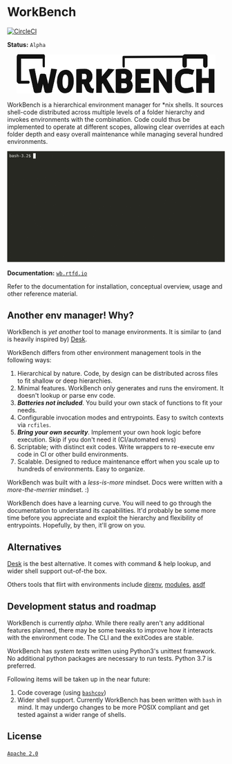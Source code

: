 # WorkBench

[![CircleCI](https://circleci.com/gh/pshirali/workbench.svg?style=shield)](https://circleci.com/gh/pshirali/workbench)

**Status:** `Alpha`

<p align="center">
  <img width="460" src="https://github.com/pshirali/workbench/blob/master/docs/source/_static/logo-black.png">
</p>

WorkBench is a hierarchical environment manager for \*nix shells. It sources
shell-code distributed across multiple levels of a folder hierarchy and
invokes environments with the combination. Code could thus be implemented
to operate at different scopes, allowing clear overrides at each folder depth
and easy overall maintenance while managing several hundred environments.


![Demo Screencast](asciinema/intro.gif)


**Documentation:** [`wb.rtfd.io`](https://wb.rtfd.io)

Refer to the documentation for installation, conceptual overview,
usage and other reference material.

## Another env manager! Why?

WorkBench is _yet another_ tool to manage environments. It is similar to (and is heavily inspired by)
[Desk](https://github.com/jamesob/desk).

WorkBench differs from other environment management tools in the following ways:

1. Hierarchical by nature. Code, by design can be distributed across files to fit shallow or deep hierarchies.
1. Minimal features. WorkBench only generates and runs the enviroment. It doesn't lookup or parse env code.
1. **_Batteries not included_**. You build your own stack of functions to fit your needs.
1. Configurable invocation modes and entrypoints. Easy to switch contexts via `rcfiles`.
1. **_Bring your own security_**. Implement your own hook logic before execution. Skip if you don't need it (CI/automated envs)
1. Scriptable; with distinct exit codes. Write wrappers to re-execute env code in CI or other build environments.
1. Scalable. Designed to reduce maintenance effort when you scale up to hundreds of environments. Easy to organize.

WorkBench was built with a _less-is-more_ mindset. Docs were written with a _more-the-merrier_ mindset. :)

WorkBench does have a learning curve. You will need to go through the documentation to understand its capabilities.
It'd probably be some more time before you appreciate and exploit the hierarchy and flexibility of entrypoints.
Hopefully, by then, it'll grow on you.


## Alternatives

[Desk](https://github.com/jamesob/desk) is the best alternative. It comes with command & help lookup, and wider shell support out-of-the box.

Others tools that flirt with environments include [direnv](https://github.com/direnv/direnv), [modules](http://modules.sourceforge.net/), [asdf](https://github.com/asdf-vm/asdf)


## Development status and roadmap

WorkBench is currently _alpha_. While there really aren't any additional features planned, there may be some tweaks to improve how it interacts
with the environment code. The CLI and the exitCodes are stable.

WorkBench has _system tests_ written using Python3's unittest framework.
No additional python packages are necessary to run tests. Python 3.7 is preferred.

Following items will be taken up in the near future:

1. Code coverage (using [`bashcov`](https://github.com/infertux/bashcov))
1. Wider shell support. Currently WorkBench has been written with `bash` in mind. It may undergo changes to be more POSIX compliant and get
   tested against a wider range of shells.


## License

[`Apache 2.0`](LICENSE)
